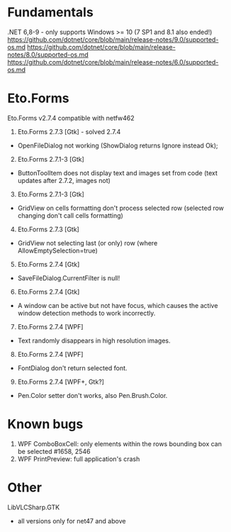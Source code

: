
# Fundamentals

.NET 6,8-9 - only supports Windows >= 10 (7 SP1 and 8.1 also ended!)
  https://github.com/dotnet/core/blob/main/release-notes/9.0/supported-os.md
  https://github.com/dotnet/core/blob/main/release-notes/8.0/supported-os.md
  https://github.com/dotnet/core/blob/main/release-notes/6.0/supported-os.md

# Eto.Forms

Eto.Forms v2.7.4 compatible with netfw462

1. Eto.Forms 2.7.3 [Gtk] - solved 2.7.4
  - OpenFileDialog not working (ShowDialog returns Ignore instead Ok);

2. Eto.Forms 2.7.1-3 [Gtk]
  - ButtonToolItem does not display text and images set from code (text updates after 2.7.2, images not)

3. Eto.Forms 2.7.1-3 [Gtk]
  - GridView on cells formatting don't process selected row (selected row changing don't call cells formatting)

4. Eto.Forms 2.7.3 [Gtk]
  - GridView not selecting last (or only) row (where AllowEmptySelection=true)

5. Eto.Forms 2.7.4 [Gtk]
  - SaveFileDialog.CurrentFilter is null!

6. Eto.Forms 2.7.4 [Gtk]
  - A window can be active but not have focus, which causes the active window detection methods to work incorrectly.

7. Eto.Forms 2.7.4 [WPF]
  - Text randomly disappears in high resolution images.

8. Eto.Forms 2.7.4 [WPF]
  - FontDialog don't return selected font.

9. Eto.Forms 2.7.4 [WPF+, Gtk?]
  - Pen.Color setter don't works, also Pen.Brush.Color.

# Known bugs

1. WPF ComboBoxCell: only elements within the rows bounding box can be selected #1658, 2546
2. WPF PrintPreview: full application's crash

# Other

LibVLCSharp.GTK
  - all versions only for net47 and above
